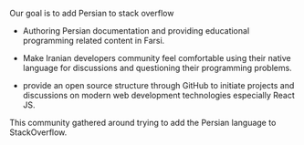 Our goal is to add Persian to stack overflow 

- Authoring Persian documentation and providing educational programming related content
   in Farsi.
   
-   Make Iranian developers community feel comfortable using their native language for discussions and questioning their programming problems.

   
-   provide an open source structure through GitHub to initiate projects
   and discussions on modern web development technologies especially
   React JS.

This community gathered around trying to add the Persian language to StackOverflow. 
